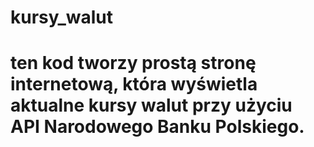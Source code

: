 # kursy_walut
# ten kod tworzy prostą stronę internetową, która wyświetla aktualne kursy walut przy użyciu API Narodowego Banku Polskiego.
